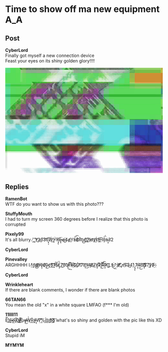 # Time to show off ma new equipment A_A
## Post
**CyberLord**<br>
Finally got myself a new connection device<br>
Feast your eyes on its shiny golden glory!!!!

![o8001.png](./attachments/o8001.png)
## Replies
**RamenBot**<br>
WTF do you want to show us with this photo???

**StuffyMouth**<br>
I had to turn my screen 360 degrees before I realize that this photo is corrupted

**Pixely99**<br>
It's all blurry ˋ̸͢ˊ̀͏̕͟͡Y̕͘͜$҉́2̴̢5̛̕͠3̛́͝6̧̢̧͠͞Ẃ̧͢҉͏Ý͘͏̵͘Y̷$̶̡̡̢͝q̵̢̀͞w҉̵͜4̧q̸̸̧Y͏É̴̶͞͡$̛̛҉R̀͝o̡͜6̨́͟͡҉7̷͟k̶҉t͝y̷͜͡ḱ̕͡t̡͞H͟͞R̀͞͏̡́6̷̶̧̧3̛͘2͏͏

**CyberLord**<br>


**Pinevalley**<br>
ARGHHHH I !̸͢͏̛@̸̡͜\#̷̕̕͟҉r͘͠e̴̢̧6̷͠҉͘ỳ̴͜e͏̧̕͜͝5̕͜͢͝͡7̵̶͡͝S̵҉É̡̡̀7̷͜͟͝8͏̀͝0̸̨̢͟͢l̵̛͡f̕͞͏k҉̶͡G҉̨D̷̀͝i̛͞͡7̷͠8̡̛͢9̷̢͞4̴̡͞6҉̸7̸̀̕͟ǫ̡͡k̷͞͝j̵͜͝͡k͠͞͠l̶̨̡K͏͜͝L͏͏͟:͏̷̢̛̛Ļ̶͘͜͟"̷̧s̵̕͝r͘͞.̀͘҉̷̛,̡͏m̴͠҉.̵͝3͏͏̷̧͜4͘͏̧1̨̢̡̢̀7̵̢̧́̕4̴̧̨͜͝@̸̢̡̛͠$̷̛͞7͏̕͠͠ý͟͟9҉̶́

**CyberLord**<br>


**Wrinkleheart**<br>
If there are blank comments, I wonder if there are blank photos

**66TAN66**<br>
You mean the old "x" in a white square LMFAO (f\*\*\* I'm old)

**11IIll11**<br>
É͘͞}҉̧́͟͟[̵̶í̴͘͟͟o̶͘͞͡;̸̴̨ų̛͢͞t̶̛̕͟͡i̸̷̸͟͡u͟ȩ̸̶͜Ẁ̷̀͘͜Ŗ̨̀͢\#̴̨̢́W͢͏͠͝%̀̀͜@͏͜f̢t҉̵҉g͞͠ what's so shiny and golden with the pic like this XD

**CyberLord**<br>
Stupid iM

**MYMYM**<br>


